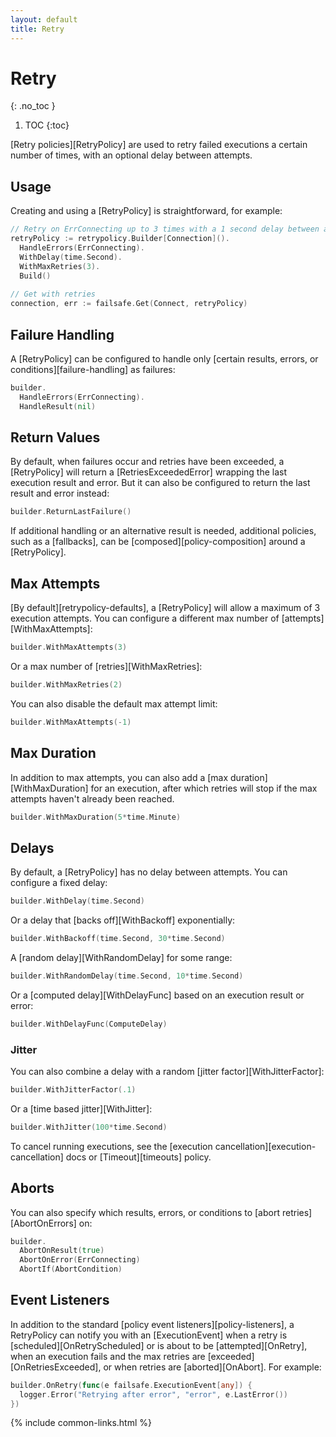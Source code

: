 ```yaml
---
layout: default
title: Retry
---
```


# Retry
{: .no_toc }

1. TOC
{:toc}

[Retry policies][RetryPolicy] are used to retry failed executions a certain number of times, with an optional delay between attempts.

## Usage

Creating and using a [RetryPolicy] is straightforward, for example:

```go
// Retry on ErrConnecting up to 3 times with a 1 second delay between attempts
retryPolicy := retrypolicy.Builder[Connection]().
  HandleErrors(ErrConnecting).
  WithDelay(time.Second).
  WithMaxRetries(3).
  Build()
  
// Get with retries
connection, err := failsafe.Get(Connect, retryPolicy)
```

## Failure Handling

A [RetryPolicy] can be configured to handle only [certain results, errors, or conditions][failure-handling] as failures:

```go
builder.
  HandleErrors(ErrConnecting).
  HandleResult(nil)
```

## Return Values

By default, when failures occur and retries have been exceeded, a [RetryPolicy] will return a [RetriesExceededError] wrapping the last execution result and error. But it can also be configured to return the last result and error instead:

```go
builder.ReturnLastFailure()
```

If additional handling or an alternative result is needed, additional policies, such as a [fallbacks], can be [composed][policy-composition] around a [RetryPolicy].

## Max Attempts

[By default][retrypolicy-defaults], a [RetryPolicy] will allow a maximum of 3 execution attempts. You can configure a different max number of [attempts][WithMaxAttempts]:

```go
builder.WithMaxAttempts(3)
```

Or a max number of [retries][WithMaxRetries]:

```go
builder.WithMaxRetries(2)
```

You can also disable the default max attempt limit:

```go
builder.WithMaxAttempts(-1)
```

## Max Duration

In addition to max attempts, you can also add a [max duration][WithMaxDuration] for an execution, after which retries will stop if the max attempts haven't already been reached.

```go
builder.WithMaxDuration(5*time.Minute)
```

## Delays

By default, a [RetryPolicy] has no delay between attempts. You can configure a fixed delay:

```go
builder.WithDelay(time.Second)
```

Or a delay that [backs off][WithBackoff] exponentially:

```go
builder.WithBackoff(time.Second, 30*time.Second)
```

A [random delay][WithRandomDelay] for some range:

```go
builder.WithRandomDelay(time.Second, 10*time.Second)
```

Or a [computed delay][WithDelayFunc] based on an execution result or error:

```go
builder.WithDelayFunc(ComputeDelay)
```

### Jitter

You can also combine a delay with a random [jitter factor][WithJitterFactor]:

```go
builder.WithJitterFactor(.1)
```

Or a [time based jitter][WithJitter]:

```go
builder.WithJitter(100*time.Second)
```

To cancel running executions, see the [execution cancellation][execution-cancellation] docs or [Timeout][timeouts] policy.

## Aborts

You can also specify which results, errors, or conditions to [abort retries][AbortOnErrors] on:

```go
builder.
  AbortOnResult(true)
  AbortOnError(ErrConnecting)
  AbortIf(AbortCondition)
```

## Event Listeners

In addition to the standard [policy event listeners][policy-listeners], a RetryPolicy can notify you with an [ExecutionEvent] when a retry is [scheduled][OnRetryScheduled] or is about to be [attempted][OnRetry], when an execution fails and the max retries are [exceeded][OnRetriesExceeded], or when retries are [aborted][OnAbort]. For example:

```go
builder.OnRetry(func(e failsafe.ExecutionEvent[any]) {
  logger.Error("Retrying after error", "error", e.LastError())
})
```


{% include common-links.html %}